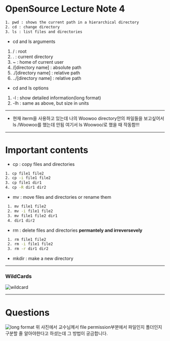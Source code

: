  # OpenSource Lecture Note 4
 
 ```sh
 1. pwd : shows the current path in a hierarchical directory
 2. cd : change directory
 3. ls : list files and directories
 ```
 * cd and ls arguments
  1. / : root
  2. . : current directory
  3. ~ : home of current user
  4. /[directory name] : absolute path
  5. ./[directory name] : relative path
  6. ../[directory name] : relative path
  
 * cd and ls options
  1. -l : show detailed information(long format)
  2. -lh : same as above, but size in units

--------------
 * 현재 iterm을 사용하고 있는데 나의 Woowoo directory안의 파일들을 보고싶어서  
 ls /Woowoo를 했는데 안됨 여기서 ls Woowoo/로 했을 때 작동함!!!

--------------
# Important contents
* cp : copy files and directories
```sh
1. cp file1 file2
2. cp -i file1 file2
3. cp file1 dir1
4. cp -R dir1 dir2
```

* mv : move files and directories or rename them
```sh
 1. mv file1 file2
 2. mv -i file1 file2
 3. mv file1 file2 dir1
 4. dir1 dir2
```
* rm : delete files and directories **permantely and irreversevely**
```sh
 1. rm file1 file2
 2. rm -i file1 file2
 3. rm -r dir1 dir2
```
* mkdir : make a new directory

---------------
### WildCards
![wildcard](/Users/mac/Woowoo/OpenSW)

---------------
 # Questions
 ![long format](https://miro.medium.com/max/1400/0*rLVhxj6mUY_GEH9c.png)
 위 사진에서 교수님께서 file permission부분에서 파일인지 폴더인지 구분할 줄 알아야한다고 하셨는데 그 방법이 궁금합니다.
